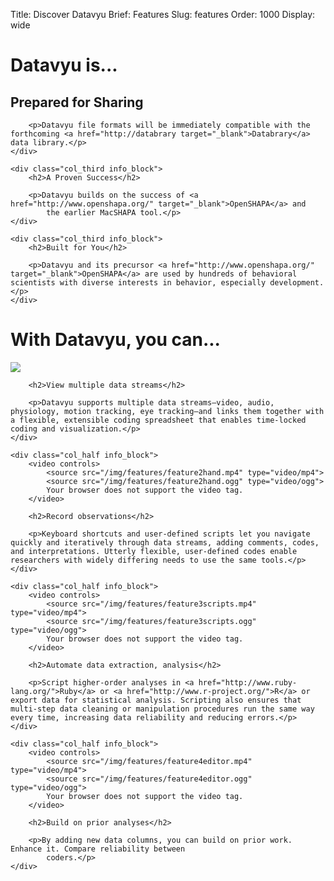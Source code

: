 Title: Discover Datavyu
Brief: Features
Slug: features
Order: 1000
Display: wide

# Datavyu is...

<section id="info_blocks" class="cf info_blocks">
	<div class="col_third info_block">
		<h2>Prepared for Sharing</h2>

		<p>Datavyu file formats will be immediately compatible with the forthcoming <a href="http://databrary target="_blank">Databrary</a> data library.</p>
	</div>

	<div class="col_third info_block">
		<h2>A Proven Success</h2>

		<p>Datavyu builds on the success of <a href="http://www.openshapa.org/" target="_blank">OpenSHAPA</a> and
			the earlier MacSHAPA tool.</p>
	</div>

	<div class="col_third info_block">
		<h2>Built for You</h2>

		<p>Datavyu and its precursor <a href="http://www.openshapa.org/" target="_blank">OpenSHAPA</a> are used by hundreds of behavioral scientists with diverse interests in behavior, especially development.</p>
	</div>
</section>

# With Datavyu, you can...

<section id="info_blocks" class="cf info_blocks">
	<div class="col_half info_block">
		<img src="/img/features/feature1datastreams.png">

		<h2>View multiple data streams</h2>

		<p>Datavyu supports multiple data streams—video, audio, physiology, motion tracking, eye tracking—and links them together with a flexible, extensible coding spreadsheet that enables time-locked coding and visualization.</p>
	</div>

	<div class="col_half info_block">
		<video controls>
			<source src="/img/features/feature2hand.mp4" type="video/mp4">
			<source src="/img/features/feature2hand.ogg" type="video/ogg">
			Your browser does not support the video tag.
		</video>

		<h2>Record observations</h2>

		<p>Keyboard shortcuts and user-defined scripts let you navigate quickly and iteratively through data streams, adding comments, codes, and interpretations. Utterly flexible, user-defined codes enable researchers with widely differing needs to use the same tools.</p>
	</div>

	<div class="col_half info_block">
		<video controls>
			<source src="/img/features/feature3scripts.mp4" type="video/mp4">
			<source src="/img/features/feature3scripts.ogg" type="video/ogg">
			Your browser does not support the video tag.
		</video>

		<h2>Automate data extraction, analysis</h2>

		<p>Script higher-order analyses in <a href="http://www.ruby-lang.org/">Ruby</a> or <a href="http://www.r-project.org/">R</a> or export data for statistical analysis. Scripting also ensures that multi-step data cleaning or manipulation procedures run the same way every time, increasing data reliability and reducing errors.</p>
	</div>

	<div class="col_half info_block">
		<video controls>
			<source src="/img/features/feature4editor.mp4" type="video/mp4">
			<source src="/img/features/feature4editor.ogg" type="video/ogg">
			Your browser does not support the video tag.
		</video>

		<h2>Build on prior analyses</h2>

		<p>By adding new data columns, you can build on prior work. Enhance it. Compare reliability between
			coders.</p>
	</div>
</section>
